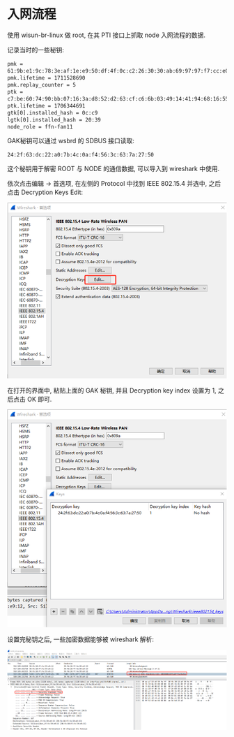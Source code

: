 入网流程
=======

使用 wisun-br-linux 做 root, 在其 PTI 接口上抓取 node 入网流程的数据.

记录当时的一些秘钥:

```
pmk = 61:9b:e1:9c:78:3e:af:1e:e9:50:df:4f:0c:c2:26:30:30:ab:69:97:97:f7:cc:e0:ed:a3:5f:84:01:ff:5c:45
pmk.lifetime = 1711528690
pmk.replay_counter = 5
ptk = c7:be:60:74:90:bb:07:16:3a:d8:52:d2:63:cf:c6:6b:03:49:14:41:94:68:16:55:ec:5a:b1:d8:f8:45:11:09:7e:86:1e:f6:48:e1:64:46:d1:68:92:f1:bb:a2:90:c5
ptk.lifetime = 1706344691
gtk[0].installed_hash = 0c:c9
lgtk[0].installed_hash = 20:39
node_role = ffn-fan11
```

GAK秘钥可以通过 wsbrd 的 SDBUS 接口读取:

```
24:2f:63:dc:22:a0:7b:4c:0a:f4:56:3c:63:7a:27:50
```

这个秘钥用于解密 ROOT 与 NODE 的通信数据, 可以导入到 wireshark 中使用.

依次点击编辑 -> 首选项, 在左侧的 Protocol 中找到 IEEE 802.15.4 并选中, 之后点击
Decryption Keys Edit:

![edit](./pic/edit_preference.png)

在打开的界面中, 粘贴上面的 GAK 秘钥, 并且 Decryption key index 设置为 1, 之后点击
OK 即可.

![keys](./pic/import_key.png)

设置完秘钥之后, 一些加密数据能够被 wireshark 解析:

![dhcpv6](./pic/dhcpv6.png)

